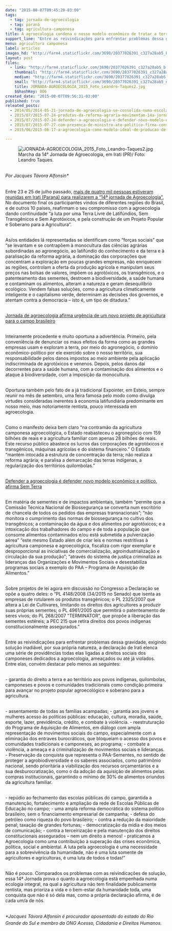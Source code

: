 ```yaml
---
date: "2015-08-07T09:45:20-03:00"
tags:
  - tag: jornada-de-agroecologia
  - tag: paraná
  - tag: agricultura-camponesa
title: A agroecologia condena o nosso modelo econômico de tratar a terra
support_line: "Entre as reivindicações para enfrentar problemas dessa gravidade, a declaração de Irati elenca uma série de providências ligadas a direitos sociais dos camponeses dedicados a agroecologia."
menu: agricultura camponesa
label: articles
images_hd: "http://farm4.staticflickr.com/3690/20377026391_c327a28ab5_b.jpg"
layout: post
files:
  - link: "http://farm4.staticflickr.com/3690/20377026391_c327a28ab5_b.jpg"
    thumbnail: "http://farm4.staticflickr.com/3690/20377026391_c327a28ab5_t.jpg"
    medium: "http://farm4.staticflickr.com/3690/20377026391_c327a28ab5_z.jpg"
    small: "http://farm4.staticflickr.com/3690/20377026391_c327a28ab5_n.jpg"
    title: JORNADA-AGROECOLOGIA_2015_Foto_Leandro-Taques2.jpg
    $$hashKey: 0O6
created_date: "2015-08-07T09:56:31-03:00"
published: true
releated_posts:
  - 2014/05/2014-05-21-jornada-de-agroecologia-se-consolida-numa-escola-popular-e-camponesa.md
  - 2015/07/2015-07-24-produtos-da-reforma-agraria-movimentam-14a-jornada-de-agroecologia.md
  - 2015/07/2015-07-24-defender-a-agroecologia-e-defender-novo-modelo-economico-e-politico-afirma-sem-terra.md
  - 2015/07/2015-07-27-com-presenca-de-ministro-ato-politico-firma-convenios-e-promove-a-agroecologia.md
  - 2015/06/2015-06-17-a-agroecologia-como-modelo-ideal-de-producao-de-alimentos.md

---
```

<figure class="image"><img alt="JORNADA-AGROECOLOGIA_2015_Foto_Leandro-Taques2.jpg" src="http://farm4.staticflickr.com/3690/20377026391_c327a28ab5_b.jpg" />
<figcaption>Marcha da 14&deg; Jornada de Agroecologia, em Irati (PR)/ Foto: Leandro Taques.</figcaption>
</figure>

<p><br />
<em>Por&nbsp;<span style="line-height: 20.7999992370605px;">Jacques T&aacute;vora Alfonsin*&nbsp;</span></em></p>

<p><br />
Entre 23 e 25 de julho passado, <a href="http://www.mst.org.br/2015/07/27/jornada-de-agroecologia-afirma-urgencia-de-um-novo-projeto-de-agricultura-para-o-campo-brasileiro.html">mais de quatro mil pessoas estiveram reunidas em Irati (Paran&aacute;) para realizarem a &ldquo;14&ordf; jornada de Agroecologia&rdquo;.</a> No documento final os participantes vindos de diferentes regi&otilde;es do Brasil, e de outros 10 pa&iacute;ses, reafirmam o seu compromisso com a agroecologia dando continuidade &ldquo;a luta por uma Terra Livre de Latif&uacute;ndios, Sem Transg&ecirc;nicos e Sem Agrot&oacute;xicos, e pela constru&ccedil;&atilde;o de um Projeto Popular e Soberano para a Agricultura&rdquo;.</p>

<p><br />
As/os entidades l&aacute; representadas se identificam como &ldquo;for&ccedil;as sociais&rdquo; que &ldquo;se levantam e se contrap&otilde;em &agrave; monocultura das ci&ecirc;ncias agr&aacute;rias subordinadas ao agroneg&oacute;cio, ao latif&uacute;ndio do conhecimento e da terra e &agrave; paralisa&ccedil;&atilde;o da reforma agr&aacute;ria, a domina&ccedil;&atilde;o das corpora&ccedil;&otilde;es que concentram a explora&ccedil;&atilde;o em poucas grandes empresas, n&atilde;o enriquecem as regi&otilde;es, controlam a oferta da produ&ccedil;&atilde;o agr&iacute;cola e manipulam seus pre&ccedil;os nas bolsas de valores, imp&otilde;em os agrot&oacute;xicos, os transg&ecirc;nicos, e o patenteamento das sementes, destroem a biodiversidade, a sa&uacute;de humana e contaminam os alimentos, alteram a natureza e geram desequil&iacute;brio ecol&oacute;gico. Vendem falsas solu&ccedil;&otilde;es, como a agricultura climaticamente inteligente e o capitalismo verde, determinam as decis&otilde;es dos governos, e atentam contra a democracia &ndash; isto &eacute;, um tipo de ditadura.&rdquo;</p>

<p><br />
<a href="http://www.mst.org.br/2015/07/27/jornada-de-agroecologia-afirma-urgencia-de-um-novo-projeto-de-agricultura-para-o-campo-brasileiro.html">Jornada de agroecologia afirma urg&ecirc;ncia de um novo projeto de agricultura para o campo brasileiro</a></p>

<p><br />
Inteiramente procedente e muito oportuna a advert&ecirc;ncia. Primeiro, pela conveni&ecirc;ncia de denunciar os maus&nbsp;efeitos da forma como as grandes empresas usam e exploram a terra, por meio do agroneg&oacute;cio, o dom&iacute;nio econ&ocirc;mico-pol&iacute;tico por ele exercido sobre o nosso territ&oacute;rio, sua responsabilidade pelos danos impostos ao meio ambiente pela aplica&ccedil;&atilde;o indiscriminada de agrot&oacute;xicos e venenos. Depois, pelos danos da&iacute; decorrentes para a sa&uacute;de humana, com a contamina&ccedil;&atilde;o dos alimentos e o ataque &agrave; biodiversidade, com a imposi&ccedil;&atilde;o da monocultura.</p>

<p><br />
Oportuna tamb&eacute;m pelo fato de a j&aacute; tradicional Expointer, em Esteio, sempre reunir no m&ecirc;s de setembro, uma feira famosa pelo modo como divulga virtudes consideradas inerentes &agrave; economia latifundi&aacute;ria predominante em nosso meio, mas notoriamente rentista, pouco interessada em agroecologia.</p>

<p><br />
Como o manifesto deixa bem claro &ldquo;na contram&atilde;o da agricultura camponesa agroecol&oacute;gica, o Estado reabasteceu o agroneg&oacute;cio com 159 bilh&otilde;es de reais e a agricultura familiar com apenas 28 bilh&otilde;es de reais. Este recurso p&uacute;blico abastece os lucros das corpora&ccedil;&otilde;es de agrot&oacute;xicos e transg&ecirc;nicos, m&aacute;quinas agr&iacute;colas e do sistema financeiro.&rdquo; O Estado &ldquo;mant&eacute;m intocada a estrutura de concentra&ccedil;&atilde;o da terra; n&atilde;o realiza a reforma agr&aacute;ria; e paralisa a demarca&ccedil;&atilde;o das terras ind&iacute;genas, a regulariza&ccedil;&atilde;o dos territ&oacute;rios quilombolas.&rdquo;</p>

<p><br />
<a href="http://www.mst.org.br/2015/07/24/defender-a-agroecologia-e-defender-novo-modelo-economico-e-politico-afirma-sem-terra.html">Defender a agroecologia &eacute; defender novo modelo econ&ocirc;mico e pol&iacute;tico, afirma Sem Terra</a></p>

<p><br />
Em mat&eacute;ria de sementes e de impactos ambientais, tamb&eacute;m &ldquo;permite que a Comiss&atilde;o T&eacute;cnica Nacional de Biosseguran&ccedil;a se converta num escrit&oacute;rio de chancela de todos os pedidos das empresas transnacionais&rdquo;; &ldquo;n&atilde;o monitora o cumprimento das normas de biosseguran&ccedil;a no cultivo dos transg&ecirc;nicos; a contamina&ccedil;&atilde;o da &aacute;gua e dos alimentos por agrot&oacute;xicos; e a intoxica&ccedil;&atilde;o dos trabalhadores do campo e de toda a popula&ccedil;&atilde;o que consome alimentos contaminados e/ou est&aacute; submetida a pulveriza&ccedil;&atilde;o a&eacute;rea&rdquo; &ldquo;este mesmo Estado al&eacute;m de criar leis e normas restritivas &agrave; agricultura camponesa e agroecol&oacute;gica, fiscaliza com rigor exemplar e desproporcional as iniciativas de comercializa&ccedil;&atilde;o, agroindustrializa&ccedil;&atilde;o e circula&ccedil;&atilde;o da sua produ&ccedil;&atilde;o&rdquo;; &ldquo;atrav&eacute;s do sistema de justi&ccedil;a criminaliza as lideran&ccedil;as das Organiza&ccedil;&otilde;es e Movimentos Sociais e desestabiliza programas sociais a exemplo do PAA &ndash; Programa de Aquisi&ccedil;&atilde;o de Alimentos.&rdquo;</p>

<p><br />
Sobre projetos de lei agora em discuss&atilde;o no Congresso a Declara&ccedil;&atilde;o se op&otilde;e a quatro deles: o &ldquo;PL 4148/2008 (34/2015 no Senado) que isenta as empresas de rotularem os produtos transg&ecirc;nicos; o PL 2325/2007 que altera a Lei de Cultivares, limitando os direitos dos agricultores a produzir suas pr&oacute;prias sementes; o PL 4961/2005 que permitir&aacute; o patenteamento de seres vivos; do PL 268/2007 &quot;TERMINATOR&rdquo;, que prop&otilde;e a libera&ccedil;&atilde;o das sementes est&eacute;reis; a PEC 215 que retira direitos dos povos ind&iacute;genas constitucionalmente assegurados.&rdquo;</p>

<p><br />
Entre as reivindica&ccedil;&otilde;es para enfrentar problemas dessa gravidade, exigindo solu&ccedil;&atilde;o inadi&aacute;vel, por sua pr&oacute;pria natureza, a declara&ccedil;&atilde;o de Irati elenca uma s&eacute;rie de provid&ecirc;ncias todas elas ligadas a direitos sociais dos camponeses dedicados a agroecologia, amea&ccedil;ados ou at&eacute; j&aacute; violados. Entre elas, conv&eacute;m destacar pelo menos as seguintes:</p>

<p><br />
- garantia do direito a terra e ao territ&oacute;rio aos povos ind&iacute;genas, quilombolas, camponeses e povos e comunidades tradicionais como condi&ccedil;&atilde;o primeira para avan&ccedil;ar no projeto popular agroecol&oacute;gico e soberano para a agricultura.</p>

<p><br />
- assentamento de todas as fam&iacute;lias acampadas; - garantia aos jovens e mulheres acesso &agrave;s pol&iacute;ticas p&uacute;blicas: educa&ccedil;&atilde;o, cultura, moradia, sa&uacute;de, esporte, lazer, previd&ecirc;ncia, cr&eacute;dito, e combate &agrave; viol&ecirc;ncia. - reestrutura&ccedil;&atilde;o do Programa de Aquisi&ccedil;&atilde;o de Alimentos, em di&aacute;logo com ampla representa&ccedil;&atilde;o de movimentos sociais do campo, especialmente com a elimina&ccedil;&atilde;o dos entraves burocr&aacute;ticos, que bloqueiam o acesso dos povos e comunidades tradicionais e camponeses, ao programa; - combate a viol&ecirc;ncia, a amea&ccedil;a e a criminaliza&ccedil;&atilde;o de movimentos sociais e lideran&ccedil;as. - Preserva&ccedil;&atilde;o da conquista que representa o PAA-Sementes, no sentido de proteger a agrobiodiversidade e os saberes associados, como patrim&ocirc;nio nacional, sendo priorit&aacute;ria a viabiliza&ccedil;&atilde;o dos recursos or&ccedil;ament&aacute;rios e a sua desburocratiza&ccedil;&atilde;o, como o da ado&ccedil;&atilde;o da aquisi&ccedil;&atilde;o de alimentos pelas compras institucionais, garantindo o m&iacute;nimo de 30% de alimentos oriundos da agricultura familiar.</p>

<p><br />
- rep&uacute;dio ao fechamento das escolas p&uacute;blicas do campo, garantida a manuten&ccedil;&atilde;o, fortalecimento e amplia&ccedil;&atilde;o da rede de Escolas P&uacute;blicas de Educa&ccedil;&atilde;o no campo; - uma ampla reforma democr&aacute;tica do sistema pol&iacute;tico brasileiro, sem o financiamento empresarial de campanha; - defesa do petr&oacute;leo como riqueza do povo brasileiro; - contra a redu&ccedil;&atilde;o da maioridade penal; taxa&ccedil;&atilde;o de grandes fortunas; - democratiza&ccedil;&atilde;o da m&iacute;dia e dos meios de comunica&ccedil;&atilde;o; - contra a terceiriza&ccedil;&atilde;o e pela manuten&ccedil;&atilde;o dos direitos constitucionais assegurados &ndash; nem um direito a menos! - praticamos a Agroecologia como uma contribui&ccedil;&atilde;o &agrave; supera&ccedil;&atilde;o das crises econ&ocirc;mica, pol&iacute;tica, social e ambiental. A luta pela agroecologia &eacute; uma necessidade para a sobreviv&ecirc;ncia da humanidade, n&atilde;o &eacute; uma luta somente de agricultores e agricultoras, &eacute; uma luta de todos e todas!&rdquo;</p>

<p><br />
N&atilde;o &eacute; pouco. Comparados os problemas com as reivindica&ccedil;&otilde;es de solu&ccedil;&atilde;o, essa 14&ordf; Jornada prova o quanto a agroecologia est&aacute; empenhada numa ecologia integral, na qual a agricultura n&atilde;o tem finalidade publicamente rentista, mas prioriza a vida e o bem-estar da humanidade toda, uma conquista que n&atilde;o &eacute; s&oacute; dela mas, como a pr&oacute;pria declara&ccedil;&atilde;o afirma, &eacute; de cada um/a de n&oacute;s.</p>

<p><br />
<em>*<span style="line-height: 20.7999992370605px;">Jacques T&aacute;vora Alfonsin &eacute; procurador aposentado do estado do Rio Grande do Sul e membro da ONG Acesso, Cidadania e Direitos Humanos.</span></em></p>
